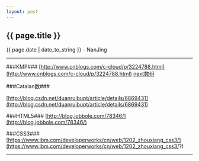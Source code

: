 ```yaml
---
layout: post
---
```


<h2>{{ page.title }}</h2>
<p class='meta'>{{ page.date | date_to_string }} - NanJing</p>

---

###KMP###
[http://www.cnblogs.com/c-cloud/p/3224788.html](http://www.cnblogs.com/c-cloud/p/3224788.html)
[next数组](http://www.cnblogs.com/goagent/archive/2013/05/16/3068442.html)

###Catalan数###

[http://blog.csdn.net/duanruibupt/article/details/6869431](http://blog.csdn.net/duanruibupt/article/details/6869431)

###HTML5###
[http://blog.jobbole.com/78346/](http://blog.jobbole.com/78346/)

###CSS3###
[https://www.ibm.com/developerworks/cn/web/1202_zhouxiang_css3/](https://www.ibm.com/developerworks/cn/web/1202_zhouxiang_css3/?)

---

